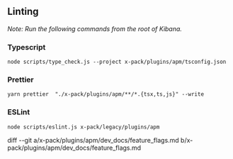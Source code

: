 ## Linting

_Note: Run the following commands from the root of Kibana._

### Typescript

```
node scripts/type_check.js --project x-pack/plugins/apm/tsconfig.json
```

### Prettier

```
yarn prettier  "./x-pack/plugins/apm/**/*.{tsx,ts,js}" --write
```

### ESLint

```
node scripts/eslint.js x-pack/legacy/plugins/apm
```
diff --git a/x-pack/plugins/apm/dev_docs/feature_flags.md b/x-pack/plugins/apm/dev_docs/feature_flags.md
